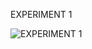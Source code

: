 EXPERIMENT 1


![EXPERIMENT 1](https://user-images.githubusercontent.com/113325376/211536669-3db041cb-bb43-474c-832b-4f7256a3be0c.png)

